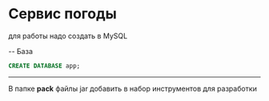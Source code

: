 # Сервис погоды


для работы надо создать в MySQL 


-- База
```sql
CREATE DATABASE app;
```

-----------------------------

В папке **pack** файлы jar добавить в набор инструментов для разработки
